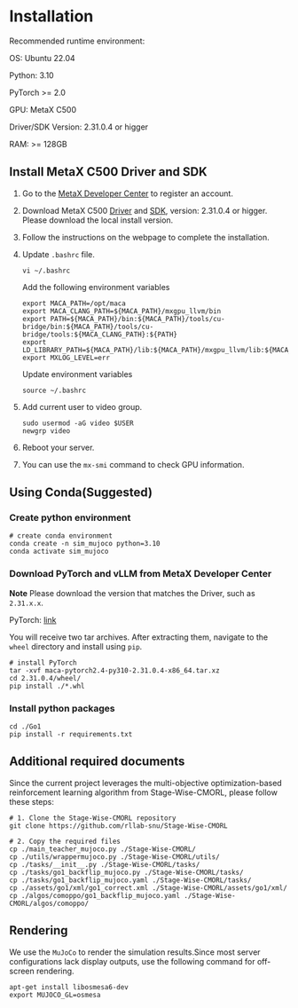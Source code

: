 # Installation

Recommended runtime environment:

OS: Ubuntu 22.04

Python: 3.10

PyTorch >= 2.0

GPU: MetaX C500

Driver/SDK Version: 2.31.0.4 or higger

RAM: >= 128GB

## Install MetaX C500 Driver and SDK
1. Go to the [MetaX Developer Center](https://sw-developer.metax-tech.com/member.php?mod=register) to register an account.

2. Download MetaX C500 [Driver](https://developer.metax-tech.com/softnova/download?package_kind=Driver&dimension=metax&chip_name=%E6%9B%A6%E4%BA%91C500%E7%B3%BB%E5%88%97&deliver_type=%E5%88%86%E5%B1%82%E5%8C%85) and [SDK](https://developer.metax-tech.com/softnova/download?package_kind=SDK&dimension=metax&chip_name=%E6%9B%A6%E4%BA%91C500%E7%B3%BB%E5%88%97&deliver_type=%E5%88%86%E5%B1%82%E5%8C%85), version: 2.31.0.4 or higger. Please download the local install version.

3. Follow the instructions on the webpage to complete the installation.

4. Update `.bashrc` file.
    
    ```
    vi ~/.bashrc
    ```
    Add the following environment variables
    ```shell
    export MACA_PATH=/opt/maca
    export MACA_CLANG_PATH=${MACA_PATH}/mxgpu_llvm/bin
    export PATH=${MACA_PATH}/bin:${MACA_PATH}/tools/cu-bridge/bin:${MACA_PATH}/tools/cu-bridge/tools:${MACA_CLANG_PATH}:${PATH}
    export LD_LIBRARY_PATH=${MACA_PATH}/lib:${MACA_PATH}/mxgpu_llvm/lib:${MACA_PATH}/ompi/lib:${LD_LIBRARY_PATH}
    export MXLOG_LEVEL=err
    ```
    Update environment variables
    ```
    source ~/.bashrc
    ```
5. Add current user to video group.

    ```shell
    sudo usermod -aG video $USER
    newgrp video
    ```

6. Reboot your server.

7. You can use the `mx-smi` command to check GPU information.

## Using Conda(Suggested)
### Create python environment
``` shell
# create conda environment
conda create -n sim_mujoco python=3.10
conda activate sim_mujoco
```

### Download PyTorch and vLLM from MetaX Developer Center
**Note** Please download the version that matches the Driver, such as `2.31.x.x`.

PyTorch: [link](https://developer.metax-tech.com/softnova/category?package_kind=AI&dimension=metax&chip_name=%E6%9B%A6%E4%BA%91C500%E7%B3%BB%E5%88%97&deliver_type=%E5%88%86%E5%B1%82%E5%8C%85&ai_frame=pytorch&ai_label=Pytorch)


You will receive two tar archives. After extracting them, navigate to the `wheel` directory and install using `pip`.
``` shell
# install PyTorch
tar -xvf maca-pytorch2.4-py310-2.31.0.4-x86_64.tar.xz
cd 2.31.0.4/wheel/
pip install ./*.whl
```

### Install python packages
``` shell
cd ./Go1
pip install -r requirements.txt
```

## Additional required documents
Since the current project leverages the multi-objective optimization-based reinforcement learning algorithm from Stage-Wise-CMORL, please follow these steps:
``` shell
# 1. Clone the Stage-Wise-CMORL repository
git clone https://github.com/rllab-snu/Stage-Wise-CMORL

# 2. Copy the required files
cp ./main_teacher_mujoco.py ./Stage-Wise-CMORL/
cp ./utils/wrappermujoco.py ./Stage-Wise-CMORL/utils/
cp ./tasks/__init__.py ./Stage-Wise-CMORL/tasks/
cp ./tasks/go1_backflip_mujoco.py ./Stage-Wise-CMORL/tasks/
cp ./tasks/go1_backflip_mujoco.yaml ./Stage-Wise-CMORL/tasks/
cp ./assets/go1/xml/go1_correct.xml ./Stage-Wise-CMORL/assets/go1/xml/
cp ./algos/comoppo/go1_backflip_mujoco.yaml ./Stage-Wise-CMORL/algos/comoppo/

```

## Rendering
We use the `MuJoCo` to render the simulation results.Since most server configurations lack display outputs, use the following command for off-screen rendering.
``` shell
apt-get install libosmesa6-dev
export MUJOCO_GL=osmesa
```